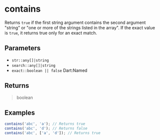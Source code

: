 # contains <Badge type="tip" text="JavaScript" /><Badge type="info" text="Dart" />

Returns `true` if the first string argument contains the second argument "string" or "one or more of the strings listed in the array". If the exact value is `true`, it returns true only for an exact match.

## Parameters

- `str::any[]|string`
- `search::any[]|string`
- `exact::boolean || false` <span class="named">Dart:Named</span>

## Returns

> boolean

## Examples

```javascript
contains('abc', 'a'); // Returns true
contains('abc', 'd'); // Returns false
contains('abc', ['a', 'd']); // Returns true
```

